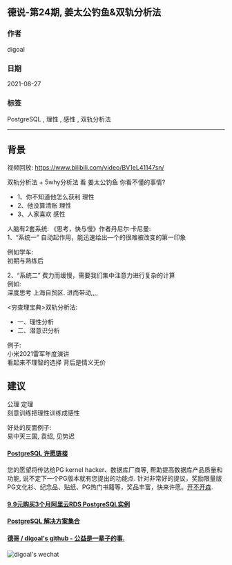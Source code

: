 ## 德说-第24期, 姜太公钓鱼&双轨分析法               
                
### 作者                
digoal                
                
### 日期                
2021-08-27                 
                
### 标签                
PostgreSQL , 理性 , 感性 , 双轨分析法                   
                
----                
                
## 背景              
视频回放: https://www.bilibili.com/video/BV1eL41147sn/           
              
  
双轨分析法 + 5why分析法   看 姜太公钓鱼   你看不懂的事情?     
- 1、你不知道他怎么获利   理性  
- 2、他没算清账          理性  
- 3、人家喜欢            感性  
  
  
人脑有2套系统: 《思考，快与慢》作者丹尼尔·卡尼曼:   
1、“系统一” 自动起作用，能迅速给出—个的很难被改变的第一印象  
  
例如学车:   
初期与熟练后  
  
  
2、“系统二” 费力而缓慢，需要我们集中注意力进行复杂的计算  
例如:  
深度思考   上海自贸区.  进而带动,,,,    
  
  
<穷查理宝典>双轨分析法:   
- 一、理性分析  
- 二、潜意识分析  
  
  
例子:   
小米2021雷军年度演讲  
看起来不理智的选择 背后是情义无价  
  
## 建议  
公理 定理     
刻意训练把理性训练成感性     
  
好处的反面例子:  
易中天三国, 袁绍, 见势迟  
    
    
  
#### [PostgreSQL 许愿链接](https://github.com/digoal/blog/issues/76 "269ac3d1c492e938c0191101c7238216")
您的愿望将传达给PG kernel hacker、数据库厂商等, 帮助提高数据库产品质量和功能, 说不定下一个PG版本就有您提出的功能点. 针对非常好的提议，奖励限量版PG文化衫、纪念品、贴纸、PG热门书籍等，奖品丰富，快来许愿。[开不开森](https://github.com/digoal/blog/issues/76 "269ac3d1c492e938c0191101c7238216").  
  
  
#### [9.9元购买3个月阿里云RDS PostgreSQL实例](https://www.aliyun.com/database/postgresqlactivity "57258f76c37864c6e6d23383d05714ea")
  
  
#### [PostgreSQL 解决方案集合](https://yq.aliyun.com/topic/118 "40cff096e9ed7122c512b35d8561d9c8")
  
  
#### [德哥 / digoal's github - 公益是一辈子的事.](https://github.com/digoal/blog/blob/master/README.md "22709685feb7cab07d30f30387f0a9ae")
  
  
![digoal's wechat](../pic/digoal_weixin.jpg "f7ad92eeba24523fd47a6e1a0e691b59")
  
